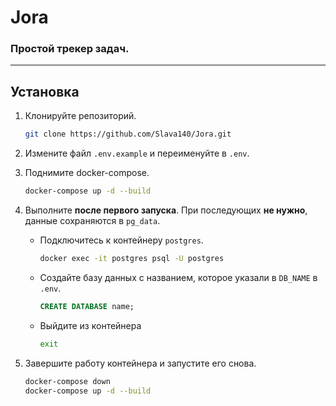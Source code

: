 # Jora

### Простой трекер задач.

---

## Установка

1. Клонируйте репозиторий.
   ```bash
   git clone https://github.com/Slava140/Jora.git
   ```

2. Измените файл `.env.example` и переименуйте в `.env`.

3. Поднимите docker-compose.
   ```bash
   docker-compose up -d --build
   ```

4. Выполните **после первого запуска**. При последующих **не нужно**, данные сохраняются в `pg_data`.
   - Подключитесь к контейнеру `postgres`.
     ```bash
     docker exec -it postgres psql -U postgres
     ```
   - Создайте базу данных с названием, которое указали в `DB_NAME` в `.env`.
     ```sql
     CREATE DATABASE name;
     ```
   - Выйдите из контейнера
     ```bash
     exit
     ```
5. Завершите работу контейнера и запустите его снова.
   ```bash
   docker-compose down
   docker-compose up -d --build
   ```
